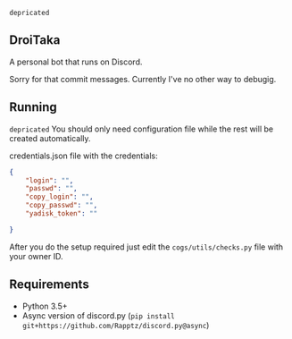 `depricated`
## DroiTaka
A personal bot that runs on Discord.

Sorry for that commit messages. Currently I've no other way to debugig.

## Running
`depricated`
You should only need configuration file while the rest will be created automatically.

credentials.json file with the credentials:

```json
{
    "login": "",
    "passwd": "",
    "copy_login": "",
    "copy_passwd": "",
    "yadisk_token": ""

}
```

After you do the setup required just edit the `cogs/utils/checks.py` file with your owner ID.

## Requirements

- Python 3.5+
- Async version of discord.py (`pip install git+https://github.com/Rapptz/discord.py@async`)

